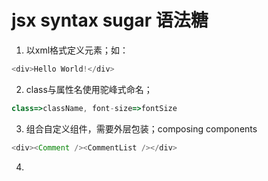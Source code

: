 # jsx syntax sugar 语法糖
1. 以xml格式定义元素；如：
```javascript
<div>Hello World!</div>
```
2. class与属性名使用驼峰式命名；
```javascript
class=>className, font-size=>fontSize
```
3. 组合自定义组件，需要外层包装；composing components
```javascript
<div><Comment /><CommentList /></div>
```
4.
